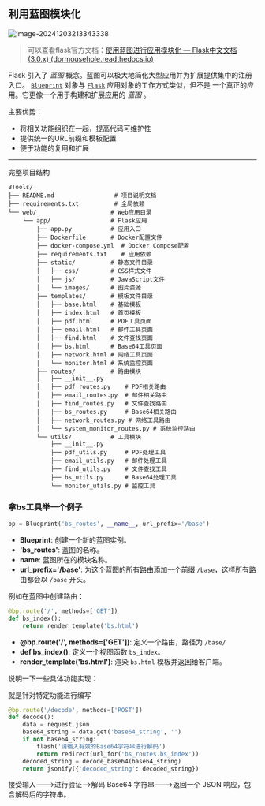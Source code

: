 <meta name="referrer" content="no-referrer">

## 利用蓝图模块化

![image-20241203213343338](https://gitee.com/bx33661/image/raw/master/path/image-20241203213343338.png)

> 可以查看flask官方文档：[使用蓝图进行应用模块化 — Flask中文文档(3.0.x) (dormousehole.readthedocs.io)](https://dormousehole.readthedocs.io/en/latest/blueprints.html)

Flask 引入了 *蓝图* 概念。蓝图可以极大地简化大型应用并为扩展提供集中的注册入口。 [`Blueprint`](https://dormousehole.readthedocs.io/en/latest/api.html#flask.Blueprint) 对象与 [`Flask`](https://dormousehole.readthedocs.io/en/latest/api.html#flask.Flask) 应用对象的工作方式类似，但不是 一个真正的应用。它更像一个用于构建和扩展应用的 *蓝图* 。

主要优势： 

- 将相关功能组织在一起，提高代码可维护性  
- 提供统一的URL前缀和模板配置 
- 便于功能的复用和扩展

---

完整项目结构

```(空)
BTools/
├── README.md                 # 项目说明文档
├── requirements.txt          # 全局依赖
└── web/                     # Web应用目录
    └── app/                 # Flask应用
        ├── app.py           # 应用入口
        ├── Dockerfile       # Docker配置文件
        ├── docker-compose.yml  # Docker Compose配置
        ├── requirements.txt    # 应用依赖
        ├── static/          # 静态文件目录
        │   ├── css/         # CSS样式文件
        │   ├── js/          # JavaScript文件
        │   └── images/      # 图片资源
        ├── templates/       # 模板文件目录
        │   ├── base.html    # 基础模板
        │   ├── index.html   # 首页模板
        │   ├── pdf.html     # PDF工具页面
        │   ├── email.html   # 邮件工具页面
        │   ├── find.html    # 文件查找页面
        │   ├── bs.html      # Base64工具页面
        │   ├── network.html # 网络工具页面
        │   └── monitor.html # 系统监控页面
        ├── routes/          # 路由模块
        │   ├── __init__.py
        │   ├── pdf_routes.py    # PDF相关路由
        │   ├── email_routes.py  # 邮件相关路由
        │   ├── find_routes.py   # 文件查找路由
        │   ├── bs_routes.py     # Base64相关路由
        │   ├── network_routes.py # 网络工具路由
        │   └── system_monitor_routes.py # 系统监控路由
        └── utils/           # 工具模块
            ├── __init__.py
            ├── pdf_utils.py     # PDF处理工具
            ├── email_utils.py   # 邮件处理工具
            ├── find_utils.py    # 文件查找工具
            ├── bs_utils.py      # Base64处理工具
            └── monitor_utils.py # 监控工具
```



### 拿bs工具举一个例子

```python
bp = Blueprint('bs_routes', __name__, url_prefix='/base')
```

- **Blueprint**: 创建一个新的蓝图实例。
- **'bs_routes'**: 蓝图的名称。
- **name**: 蓝图所在的模块名称。
- **url_prefix='/base'**: 为这个蓝图的所有路由添加一个前缀 `/base`，这样所有路由都会以 `/base` 开头。



例如在蓝图中创建路由：

```python
@bp.route('/', methods=['GET'])
def bs_index():
    return render_template('bs.html')
```

- **@bp.route('/', methods=['GET'])**: 定义一个路由，路径为 `/base/`
- **def bs_index()**: 定义一个视图函数 `bs_index`。
- **render_template('bs.html')**: 渲染 `bs.html` 模板并返回给客户端。



说明一下一些具体功能实现：

就是针对特定功能进行编写

```python
@bp.route('/decode', methods=['POST'])
def decode():
    data = request.json
    base64_string = data.get('base64_string', '')
    if not base64_string:
        flash('请输入有效的Base64字符串进行解码')
        return redirect(url_for('bs_routes.bs_index'))
    decoded_string = decode_base64(base64_string)
    return jsonify({'decoded_string': decoded_string})

```

接受输入--->进行验证-->解码 Base64 字符串--->返回一个 JSON 响应，包含解码后的字符串。